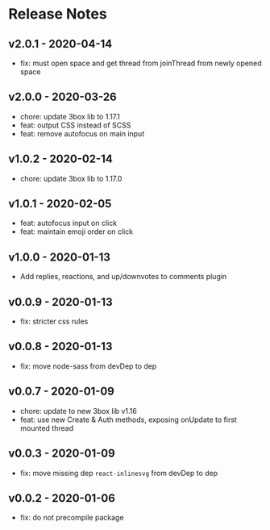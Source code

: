 # Release Notes

## v2.0.1 - 2020-04-14
* fix: must open space and get thread from joinThread from newly opened space

## v2.0.0 - 2020-03-26
* chore: update 3box lib to 1.17.1
* feat: output CSS instead of SCSS
* feat: remove autofocus on main input

## v1.0.2 - 2020-02-14
* chore: update 3box lib to 1.17.0

## v1.0.1 - 2020-02-05
* feat: autofocus input on click
* feat: maintain emoji order on click

## v1.0.0 - 2020-01-13
* Add replies, reactions, and up/downvotes to comments plugin

## v0.0.9 - 2020-01-13
* fix: stricter css rules

## v0.0.8 - 2020-01-13
* fix: move node-sass from devDep to dep

## v0.0.7 - 2020-01-09
* chore: update to new 3box lib v1.16 
* feat: use new Create & Auth methods, exposing onUpdate to first mounted thread 

## v0.0.3 - 2020-01-09
* fix: move missing dep `react-inlinesvg` from devDep to dep

## v0.0.2 - 2020-01-06
* fix: do not precompile package
